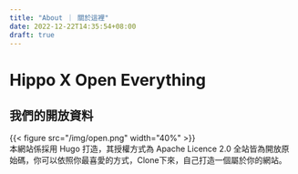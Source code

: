 ```yaml
---
title: "About ｜ 關於這裡"
date: 2022-12-22T14:35:54+08:00
draft: true
---
```

# Hippo X Open Everything
## 我們的開放資料
{{< figure src="/img/open.png" width="40%" >}}    
    本網站係採用 Hugo 打造，其授權方式為 Apache Licence 2.0
    全站皆為開放原始碼，你可以依照你最喜愛的方式，Clone下來，自己打造一個屬於你的網站。

